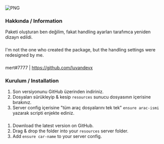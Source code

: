 <img align="center" alt="PNG" src="https://cdn.discordapp.com/attachments/829443651028516885/835948473773719592/1.jpeg?raw=true" />

### Hakkında / Information
Paketi oluşturan ben değilim, fakat handling ayarları tarafımca yeniden dizayn edildi.
###
I'm not the one who created the package, but the handling settings were redesigned by me.
###
mert#7777 | https://github.com/luvandevx

### Kurulum / Installation
1) Son versiyonunu GitHub üzerinden indiriniz.
2) Dosyaları sürükleyip & kesip `resources` sunucu dosyasının içerisine bırakınız.
3) Server config içerisine "tüm araç dosyalarını tek tek" `ensure arac-ismi` yazarak scripti enjekte ediniz.
###
1) Download the latest version on GitHub.
2) Drag & drop the folder into your `resources` server folder.
3) Add `ensure car-name` to your server config.
